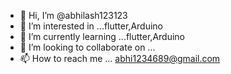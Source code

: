 - 👋 Hi, I’m @abhilash123123
- 👀 I’m interested in ...flutter,Arduino
- 🌱 I’m currently learning ...flutter,Arduino
- 💞️ I’m looking to collaborate on ...
- 📫 How to reach me ... abhi1234689@gmail.com

<!---
abhilash123123/abhilash123123 is a ✨ special ✨ repository because its `README.md` (this file) appears on your GitHub profile.
You can click the Preview link to take a look at your changes.
--->

